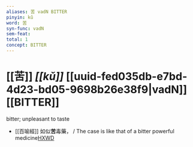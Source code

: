 ```yaml
---
aliases: 苦 vadN BITTER
pinyin: kǔ
word: 苦
syn-func: vadN
sem-feat: 
total: 1
concept: BITTER 
---
```

# [[苦]] *[[kǔ]]*  [[uuid-fed035db-e7bd-4d23-bd05-9698b26e38f9|vadN]] [[BITTER]]
bitter; unpleasant to taste
 - [[百喻經]] 如似**苦**毒藥， / The case is like that of a bitter powerful medicine[HXWD](https://hxwd.org/textview.html?location=KR6b0066_T_004-0557c.35)